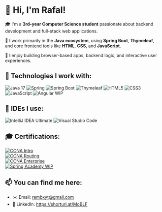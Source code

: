 # 👋 Hi, I'm Rafal!

🎓 I'm a **3rd-year Computer Science student** passionate about backend development and full-stack web applications.

🎯 I work primarily in the **Java ecosystem**, using **Spring Boot**, **Thymeleaf**, and core frontend tools like **HTML**, **CSS**, and **JavaScript**.

🔨 I enjoy building browser-based apps, backend logic, and interactive user experiences.

## 🚀 Technologies I work with:

<p align="left"> <img src="https://img.shields.io/badge/Java-17-007396?style=for-the-badge&logo=java&logoColor=white" alt="Java 17"/> <img src="https://img.shields.io/badge/Spring-6DB33F?style=for-the-badge&logo=spring&logoColor=white" alt="Spring"/> <img src="https://img.shields.io/badge/Spring_Boot-6DB33F?style=for-the-badge&logo=springboot&logoColor=white" alt="Spring Boot"/> <img src="https://img.shields.io/badge/Thymeleaf-005F0F?style=for-the-badge&logo=thymeleaf&logoColor=white" alt="Thymeleaf"/> <img src="https://img.shields.io/badge/HTML5-E34F26?style=for-the-badge&logo=html5&logoColor=white" alt="HTML5"/> <img src="https://img.shields.io/badge/CSS3-1572B6?style=for-the-badge&logo=css3&logoColor=white" alt="CSS3"/> <img src="https://img.shields.io/badge/JavaScript-F7DF1E?style=for-the-badge&logo=javascript&logoColor=black" alt="JavaScript"/> <img src="https://img.shields.io/badge/Angular-WIP-DD0031?style=for-the-badge&logo=angular&logoColor=white" alt="Angular WIP"/> </p>

## 🧰 IDEs I use:
<p align="left"> <img src="https://img.shields.io/badge/IntelliJ_IDEA-Ultimate-000000?style=for-the-badge&logo=intellijidea&logoColor=white" alt="IntelliJ IDEA Ultimate"/> <img src="https://img.shields.io/badge/VS_Code-007ACC?style=for-the-badge&logo=visualstudiocode&logoColor=white](https://custom-icon-badges.demolab.com/badge/Visual%20Studio%20Code-0078d7.svg?logo=vsc&logoColor=white)" alt="Visual Studio Code"/> </p>

## 🎓 Certifications:

<p>
  <a href="https://www.credly.com/badges/62bc38f5-1c0f-4cad-978a-2c372cc11dea/public_url" target="_blank">
    <img src="https://img.shields.io/badge/CCNA%20Intro%20to%20Networks-Cisco-blue?style=flat&logo=cisco&logoColor=white" alt="CCNA Intro"/>
  </a><br>

  <a href="https://www.credly.com/badges/730cf165-a4e5-4fca-bc80-6a6b97de566f/public_url" target="_blank">
    <img src="https://img.shields.io/badge/CCNA%20Switching%20&%20Routing-Cisco-blue?style=flat&logo=cisco&logoColor=white" alt="CCNA Routing"/>
  </a><br>

  <a href="https://www.credly.com/badges/60a68542-c5ec-413e-a0ca-c0978ca452c3/public_url" target="_blank">
    <img src="https://img.shields.io/badge/CCNA%20Enterprise%20Networking-Cisco-blue?style=flat&logo=cisco&logoColor=white" alt="CCNA Enterprise"/>
  </a><br>
  
  <a href="https://spring.academy/" target="_blank">
    <img src="https://img.shields.io/badge/Spring%20Academy-WIP-6DB33F?style=flat&logo=spring&logoColor=white" alt="Spring Academy WIP"/>
  </a>
</p>

## 📫 You can find me here:
- ✉️ Email: rembxyt@gmail.com
- 💼 LinkedIn: https://shorturl.at/MoBLF

